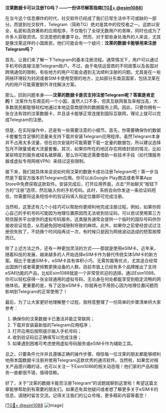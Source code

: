 **汶莱数据卡可以注册TG吗？——一份详尽解答指南[[TG💪+ @esim1088](https://t.me/s/esim1088)]**

在当今这个信息爆炸的时代，社交软件已经成了我们日常生活中不可或缺的一部分。而提到社交软件，Telegram（简称TG）绝对是其中的佼佼者之一。这款以安全、私密和高效著称的应用程序，不仅吸引了全球无数用户的青睐，同时也成为了许多人获取资讯、交流思想的重要平台。然而，对于那些身处海外的人来说，尤其是像汶莱这样的小国居民，他们可能会有一个疑问：**汶莱的数据卡能够用来注册Telegram吗？**

首先，让我们来了解一下Telegram的基本注册流程。通常情况下，用户可以通过手机号码直接注册Telegram账户。不过，由于电信运营商的不同政策以及各国对跨境通信的限制，有些地方的用户可能会遇到无法顺利注册的问题。尤其是在一些网络环境较为封闭或者SIM卡使用受限的地方，比如部分东南亚国家，包括汶莱在内的用户可能需要额外寻找解决方案。

那么，回到问题本身——**汶莱的数据卡是否支持注册Telegram呢？答案是肯定的！** 汶莱作为东南亚的一个小国，虽然人口不多，但其互联网普及率相当高，大多数居民都能够轻松地通过本地运营商提供的数据服务上网。因此，只要你拥有一张合法有效的汶莱数据卡，并且该卡能够正常连接到国际互联网，理论上就可以完成Telegram的注册。

但是，在实际操作中，还是有一些需要注意的小细节。首先，你需要确保你的数据卡套餐包含足够的流量来支持下载并安装Telegram应用程序。虽然Telegram本身并不占用太多流量，但在初次安装时可能需要下载一定量的数据包，所以建议选择包月不限量或者大流量套餐。其次，如果你所在的地区存在网络封锁的情况，比如某些特定的服务或域名被屏蔽，那么你可能还需要借助一些技术手段（如代理服务器或虚拟专用网络VPN）来绕过这些限制。

接下来，我们就具体来说说如何用汶莱的数据卡成功注册Telegram吧！第一步当然是下载官方版本的Telegram应用。你可以从Google Play商店或者苹果App Store中免费获取这款软件。安装完成后，打开应用界面，点击“开始聊天”按钮下方的“注册”选项，然后输入你的手机号码。此时，系统会向你发送一条验证码短信，你需要将这条短信中的验证码填入指定位置即可完成注册。

当然啦，这里还有几个小技巧可以帮助你更顺利地完成注册过程。例如，如果你担心自己的手机号码可能因为地理位置原因而无法收到验证码，可以尝试使用第三方短信服务平台提供的虚拟号码服务。这类服务通常会提供一个临时的国际号码供你接收验证信息，从而避免因地域限制导致的麻烦。此外，如果你之前曾经尝试过注册但失败了，不妨换个时间段再试一次，有时候只是因为网络波动造成的短暂故障而已。

除了上述方法之外，还有一种更加灵活的方式——那就是使用eSIM卡。近年来，随着科技的发展，越来越多的人开始选择eSIM卡作为替代传统实体SIM卡的新方案。相比于普通SIM卡，eSIM卡具有体积小巧、无需剪裁等优点，尤其适合经常出国旅行或者需要频繁更换设备的人群。目前市面上已经有多个品牌推出了支持eSIM功能的产品，比如Esim1088就是一个非常受欢迎的选择。通过Esim1088，你可以轻松获得一张全球通用的虚拟号码，无论身在何处都能享受到稳定流畅的网络体验。更重要的是，有了这张eSIM卡，你就再也不用担心因为地理位置问题而影响到Telegram的正常使用了！

最后，为了让大家更好地理解整个过程，我特意整理了一份简单的步骤清单供大家参考：

1. 确保你的汶莱数据卡已激活并能正常联网；
2. 下载并安装最新版的Telegram应用程序；
3. 打开应用后按照提示输入手机号码；
4. 收到验证码后正确填写以完成注册；
5. 如果遇到困难可考虑使用虚拟号码服务或eSIM卡作为辅助工具。

总之，只要条件允许并且遵循正确的操作步骤，相信每一位汶莱的朋友都能够顺利地用本国数据卡注册并使用Telegram这款优秀的通讯软件。当然啦，如果您对相关产品感兴趣的话，也可以关注一下Esim1088的相关动态哦！他们家的产品和服务一直都很不错，值得信赖。

好了，关于“汶莱的数据卡能否注册Telegram”的话题就聊到这里啦！希望这篇文章能够帮助到有需要的朋友们。如果还有其他疑问或者想了解更多关于eSIM卡的信息，请随时留言交流。记得关注我们的公众号哦，更多精彩内容等着您！

[[TG💪+ @esim1088](https://t.me/s/esim1088) ![Image](https://i.postimg.cc/4NQfJmqS/Snipaste-2025-05-13-00-14-12.png)]